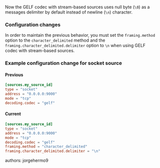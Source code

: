 Now the GELF codec with stream-based sources uses null byte (`\0`) as a messages delimiter by default instead of newline (`\n`) character.

### Configuration changes

In order to maintain the previous behavior, you must set the `framing.method` option to the `character_delimited` method and the `framing.character_delimited.delimiter` option to `\n` when using GELF codec with stream-based sources.

### Example configuration change for socket source

#### Previous

```toml
[sources.my_source_id]
type = "socket"
address = "0.0.0.0:9000"
mode = "tcp"
decoding.codec = "gelf"
```

#### Current

```toml
[sources.my_source_id]
type = "socket"
address = "0.0.0.0:9000"
mode = "tcp"
decoding.codec = "gelf"
framing.method = "character_delimited"
framing.character_delimited.delimiter = "\n"
```

authors: jorgehermo9
